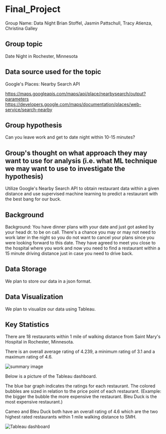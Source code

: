 # Final_Project
Group Name: Data Night
Brian Stoffel, Jasmin Pattschull, Tracy Atienza, Christina Galley
## Group topic
Date Night in Rochester, Minnesota

## Data source used for the topic
Google's Places: Nearby Search API

https://maps.googleapis.com/maps/api/place/nearbysearch/output?parameters
https://developers.google.com/maps/documentation/places/web-service/search-nearby

## Group hypothesis
Can you leave work and get to date night within 10-15 minutes?

## Group's thought on what approach they may want to use for analysis (i.e. what ML technique we may want to use to investigate the hypothesis)
Utilize Google's Nearby Search API to obtain restaurant data within a given distance and use supervised machine learning to predict a restaurant with the best bang for our buck.

## Background
Background: You have dinner plans with your date and just got asked by your head dr. to be on call. There's a chance you may or may not need to work later in the night so you do not want to cancel your plans since you were looking forward to this date. They have agreed to meet you close to the hospital where you work and now you need to find a restaurant within a 15 minute driving distance just in case you need to drive back.

## Data Storage
We plan to store our data in a json format.

## Data Visualization
We plan to visualize our data using Tableau.

## Key Statistics
There are 18 restaurants within 1 mile of walking distance from Saint Mary's Hospital in Rochester, Minnesota.

There is an overall average rating of 4.239, a minimum rating of 3.1 and a maximum rating of 4.6.

![summary image](https://github.com/stoffel-brian/Final_Project/blob/main/Resources/Screenshot%20of%20Data%20Night%20Summary.PNG)

Below is a picture of the Tableau dashboard.

The blue bar graph indicates the ratings for each restaurant.  The colored bubbles are sized in relation to the price point of each restaurant. (Example: the bigger the bubble the more expensive the restaurant.  Bleu Duck is the most expensive restaurant.)

Cameo and Bleu Duck both have an overall rating of 4.6 which are the two highest rated restaurants within 1 mile walking distance to SMH.

![Tableau dashboard](https://github.com/stoffel-brian/Final_Project/blob/main/Resources/Screenshot%20of%20Data%20Night%20Dashboard.PNG)
